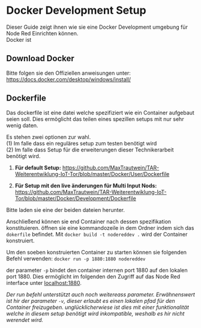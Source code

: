 # Docker Development Setup
Dieser Guide zeigt ihnen wie sie eine Docker Development umgebung für Node Red Einrichten können.
<br/>Docker ist 
 
## Download Docker
Bitte folgen sie den Offiziellen anweisungen unter:
https://docs.docker.com/desktop/windows/install/
 
 
 
## Dockerfile
 
 Das dockerfile ist eine datei welche spezifiziert wie ein Container aufgebaut seien soll.
 Dies ermöglicht das teilen eines spezillen setups mit nur sehr wenig daten.


Es stehen zwei optionen zur wahl. 
<br/>(1) Im falle dass ein reguläres setup zum testen benötigt wird
<br/>(2) Im falle dass Setup für die erweiterungen dieser Technikerarbeit benötigt wird. 
 
1. **Für default Setup:** https://github.com/MaxTrautwein/TAR-Weiterentwiklung-IoT-Tor/blob/master/Docker/User/Dockerfile
 
2. **Für Setup mit den live änderungen für Multi Input Nods:** https://github.com/MaxTrautwein/TAR-Weiterentwiklung-IoT-Tor/blob/master/Docker/Development/Dockerfile
 

Bitte laden sie eine der beiden dateien herunter.

Anschließend können sie end Container nach dessen spezifikation konstituieren.
öffnen sie eine kommandozeile in dem Ordner indem sich das `dokerfile` befindet.
Mit `docker build -t nodereddev .` wird der Container konstruiert. 

Um den soeben konstruierten Container zu starten können sie folgenden Befehl verwenden: `docker run -p 1880:1880 nodereddev`
 
der parameter `-p` bindet den container internen port 1880 auf den lokalen port 1880.
Dies ermöglicht im folgenden den Zugriff auf das Node Red interface unter [localhost:1880](localhost:1880).

_Der run befehl unterstützt auch noch weitereass parameter. Erwähnenswert ist hir der parameter `-v`, dieser erlaubt es einen lokalen pfad für den Container freizugeben. unglücklicherwiese ist dies mit einer funktionalität welche in diesem setup benötigt wird inkompatible, weshalb es hir nicht werendet wird._
